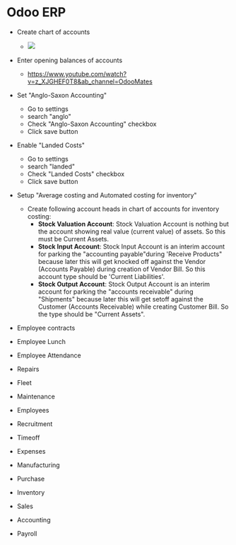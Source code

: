 # Odoo ERP

- Create chart of accounts
    - ![](https://github.com/Muhammadinaam/odoo_erp/blob/master/readme_gifs/setup_chart_of_accounts.gif)

    
- Enter opening balances of accounts
    - https://www.youtube.com/watch?v=z_XJGHEF0T8&ab_channel=OdooMates
- Set "Anglo-Saxon Accounting"
    - Go to settings
    - search "anglo"
    - Check "Anglo-Saxon Accounting" checkbox
    - Click save button
- Enable "Landed Costs"
    - Go to settings
    - search "landed"
    - Check "Landed Costs" checkbox
    - Click save button
- Setup "Average costing and Automated costing for inventory"
    - Create following account heads in chart of accounts for inventory costing:
        - **Stock Valuation Account**: Stock Valuation Account is nothing but the account showing real value (current value) of assets. So this must be Current Assets.
        - **Stock Input Account**: Stock Input Account is an interim account for parking the "accounting payable"during 'Receive Products" because later this will get knocked off against the Vendor (Accounts Payable) during creation of Vendor Bill. So this account type should be 'Current Liabilities'.
        - **Stock Output Account**: Stock Output Account is an interim account for parking the "accounts receivable" during "Shipments" because later this will get setoff against the Customer (Accounts Receivable) while creating Customer Bill. So the type should be "Current Assets".
- Employee contracts
- Employee Lunch
- Employee Attendance
- Repairs
- Fleet
- Maintenance
- Employees
- Recruitment
- Timeoff
- Expenses
- Manufacturing
- Purchase
- Inventory
- Sales
- Accounting
- Payroll
